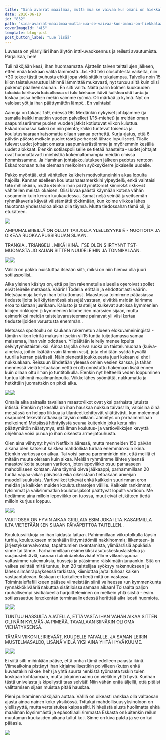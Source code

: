 ```yaml
---
title: "Sinä avarrat maailmaa, mutta mua se vaivaa kun omani on hiekkalaatikon kokoinen."
date: 2016-06-10
id: "832"
path: "sina-avarrat-maailmaa-mutta-mua-se-vaivaa-kun-omani-on-hiekkalaatikon-kokoinen"
coverImageId: "415"
template: blog-post
post_button_label: "Lue lisää"
---
```


Luvassa on ylläriylläri ihan älytön inttikuvaoksennus ja reilusti avautumista. Pärjäilkää, heh!

Tuli näköjään kesä, ihan huomaamatta. Ajattelin talven telttailujen jälkeen, etten enää koskaan valita lämmöstä. Jos -30 teki olosuhteista vaikeita, niin +30 tekee tästä touhusta ehkä jopa vielä sitäkin tukalampaa. Talvella noin 15 kilon taisteluvarustus lähinnä lämmittää mukavasti, nyt tuntuu siltä kuin olisi pukenut päälleen saunan.. En silti valita. Näitä parin kolmen kuukauden takaisia leirikuvia katsellessa ei tule lainkaan ikävä kaikkea sitä lunta ja loskaa jossa hetken mekin saimme ryömiä. Oli märkää ja kylmä. Nyt on valoisat yöt ja ihan päättymätön lämpö.. En vaihtaisi!

Aamuja on takana 159, edessä 96. Meidänkin nykyiset johtajamme (ja samalla kaikki muutkin vuoden palvelleet 1/15-miehet) ja meidän oman saapumiserämme puolen vuoden jätkät kotiutuvat viikon kuluttua. Eskadroonassa kaikki on niin pientä; kaikki tuntevat toisensa ja koulutushaaraan katsomatta ollaan samaa perhettä. Kurja ajatus, että 6 päivän päästä melkein puolet tästä perheestä lähtee lopullisesti. Tilalle tulevat uudet johtajat omasta saapumiserästämme ja myöhemmin kesällä uudet alokkaat. Etenkin sotilaspoliiseille se tietää haasteita - uudet johtajat ovat huomattavasti miehistöä kokemattomampia meidän omissa hommissamme. Ja Haminan johtajakoulutuksen jälkeen pudotus rentoon Eskadroonaan tulee olemaan melkoinen syöksykierre jokaiselle uudelle.

Pakko myöntää, että vähitellen kaikkein motivoituneinkin alkaa lopulta hajoilla. Kannan edelleen koulutushaaramerkkini ylpeydellä, enkä vaihtaisi tätä mihinkään, mutta etenkin ihan päättymättömät kiinniolot rikkovat vähitellen meistä jokaisen. Olisi kivaa päästä käymään kotona vähän useammin kuin kerran kuukaudessa.. Samat neljä seinää ja seitsemän ryhmäkaveria käyvät väistämättä tökkimään, kun kolme viikkoa lähes tauotonta yhdessäoloa alkaa olla täynnä. Mutta tiedossahan tämä oli, jo etukäteen.

[![](/images/1.jpg)](https://qpm.kda.mybluehost.me/wp-content/uploads/2016/06/1.jpg)

AMPUMALEIREILLÄ ON OLLUT TARJOLLA YLELLISYYKSIÄ - NUOTIOITA JA OIKEAA RUOKAA PUSSIRUUAN SIJAAN.

TRANGIA.. TRIANGELI.. MIKÄ IKINÄ. ITSE OLEN SIIRTYNYT TST-MUONASTA JO KAUAN SITTEN NUUDELEIHIN JA TONNIKALAAN.

[![](/images/7-300x200.jpg)](https://qpm.kda.mybluehost.me/wp-content/uploads/2016/06/7.jpg)[![](/images/18-300x200.jpg)](https://qpm.kda.mybluehost.me/wp-content/uploads/2016/06/18.jpg)

Välillä on pakko muistuttaa itseään siitä, miksi on niin hienoa olla juuri sotilaspoliisi..

Aika yleinen käsitys on, että paljon rakennetulla alueella operoivat spollet eivät leireile metsässä. Väärin! Todella, erittäin ja ehdottomasti väärin. Metsäaamuja kertyy ihan tolkuttomasti. Maastossa toimimme pääasiassa tiedustelijoita (eli käytännössä sissejä) vastaan, eivätkä meidän leirimme eroa toisistaan juurikaan. Kalusto ja taistelijat kulkevat autoissa kymmenien kilojen rinkkojen ja kymmenien kilometrien marssien sijaan, mutta esimerkiksi meidän taisteluvarusteemme painavat yli viisi kertaa tiedustelijoiden varustusta enemmän..

Metsässä spoltouhu on kaukana rakennetun alueen elokuvameiningistä - tämän viikon leirillä makasin itsekin yli 15 tuntia tuijottamassa samaa maisemaa, ihan vain odottaen. Ylipäätään leireily menee lopulta selviytymistaisteluksi. Ainoa tarjolla oleva ruoka on taistelumuonaa (kuiva-aineksia, joihin lisätään vain lämmin vesi), jota ehditään syödä hyvällä tuurilla kerran päivässä. Näin pienestä joukkueesta juuri kukaan ei ehdi nukkuakaan. Reissuun lähdetään yleensä omien vesien kanssa, ja tähän mennessä vielä kertaakaan vettä ei olla onnistuttu hakemaan lisää ennen kuin ollaan oltu ilman jo tuntitolkulla. Etenkin nyt helteellä veden loppuminen tuntuu lähinnä maailmanlopulta. Viikko lähes syömättä, nukkumatta ja hetkittäin juomattakin on pitkä aika.

[![](/images/17-300x200.jpg)](https://qpm.kda.mybluehost.me/wp-content/uploads/2016/06/17.jpg)[![](/images/3-300x200.jpg)](https://qpm.kda.mybluehost.me/wp-content/uploads/2016/06/3.jpg)

Omalla aika sairaalla tavallaan maastoviikot ovat yksi parhaista jutuista intissä. Etenkin nyt kesällä on ihan hauskaa nukkua taivasalla, valoisina öinä metsässä on helppo liikkua ja tilanteet kehittyvät yllättävästi, kun molemmat osapuolet tekevät ratkaisuja täysin omillaan. Jännitys on parhaimmillaan melkoinen! Metsässä höntyilystä seuraa kuitenkin joka kerta niin päättymätön nääntymys, että ilman koulutus- ja vartioviikkojen kevyttä ohjelmaa voisi puhua jo ihan oikeasta armeijatouhusta.

Olen aina viihtynyt hyvin Netflixin ääressä, mutta menneiden 150 päivän aikana olen katsellut kaikkea mahdollista turhaa enemmän kuin ikinä. Etenkin vartiossa on aikaa. Tai voisi sanoa paremminkin niin, että meillä ei mitään muuta olekaan kuin aikaa. Meidän ryhmämme lähtee yleensä maastoviikolta suoraan vartioon, joten lepoviikko osuu parhaaseen mahdolliseen kohtaan. Aina täynnä oleva jääkaappi, parhaimmillaan 20 tuntia vapaa-aikaa päivässä eikä oikeastaan tietoakaan armeijan muodollisuuksista. Vartioviikot tekevät ehkä kaikkein suurimman eron meidän ja kaikkien muiden koulutushaarojen välille. Kaikkein rankimmat, tylsimmät ja vaikeimmatkin koulutusjaksot päättyvät lopulta vartioon. Me tiedämme aina milloin lepoviikko on tulossa, muut eivät etukäteen tiedä milloin kurjuus loppuu.

[![](/images/27-image-200x300.jpg)](https://qpm.kda.mybluehost.me/wp-content/uploads/2016/06/27-image.jpg)[![](/images/9-200x300.jpg)](https://qpm.kda.mybluehost.me/wp-content/uploads/2016/06/9.jpg)

VARTIOSSA ON HYVIN AIKAA GRILLATA ESIM JOKA ILTA. KASARMILLA ILTA VIETETÄÄN SEN SIJAAN PÄIVÄPEITTOA TAITELLEN..

Koulutusviikkoja on ihan laidasta laitaan. Pahimmillaan viikkotolkulla täysin turhia, koulutukseen mitenkään liittymättömiä nakkihommia; liikenteen- ja järjestyksenvalvontaa, tapahtumien rakentamista, ylimääräisiä apukäsiä sinne tai tänne.. Parhaimmillaan esimerkiksi asutuskeskustaistelua ja suojaustehtäviä, suoraan toimintaelokuvista! Viime viikonloppuna valtasimme rakennuksia, busseja ja pääsimme räiskimään junaankin. Sitä on vaikea selittää miltä tuntuu, kun 20 taistelijaa syöksyy rakennukseen ja lähes silmänräpäyksessä tarkistaa, kiinniottaa ja/tai tuhoaa kaiken vastaantulevan. Koskaan ei tarkalleen tiedä mitä on vastassa. Toimintaleffafiilikseen pääsee viimeistään siinä vaiheessa kun kymmenkunta rynnäkkökivääriä nakuttaa sisätiloissa samaan aikaan! Toisaalta paljon rauhallisempi siviilialueella harjoitteleminen on melkein yhtä siistiä - esim. sotilassaattue lentokentän terminaalin edessä herättää aika isosti huomiota.

[![](/images/8-200x300.jpg)](https://qpm.kda.mybluehost.me/wp-content/uploads/2016/06/8.jpg)[![](/images/2-200x300.jpg)](https://qpm.kda.mybluehost.me/wp-content/uploads/2016/06/2.jpg)

TUNTUU HASSULTA AJATELLA, ETTÄ VASTA IHAN VÄHÄN AIKAA SITTEN OLI NÄIN KYLMÄÄ JA PIMEÄÄ. TAVALLAAN SIINÄKIN OLI OMA VIEHÄTYKSENSÄ.

TÄMÄN VIIKON LEIRIEVÄÄT, KUUDELLE PÄIVÄLLE. JA SAMAN LEIRIN MUSTELMASALDO, LISÄNÄ VIELÄ YKSI AINA YHTÄ HYVÄ KUUME.

[![](/images/15-200x300.jpg)](https://qpm.kda.mybluehost.me/wp-content/uploads/2016/06/15.jpg)[![](/images/16-200x300.jpg)](https://qpm.kda.mybluehost.me/wp-content/uploads/2016/06/16.jpg)

Ei siitä silti mihinkään pääse, että onhan tämä edelleen parasta ikinä. Viimeaikoina pistänyt ihan kirjaimellisestikin polvilleen (kuten ehkä kuvastakin näkee, heh) ja yhtä suurta henkistä työmaata tuskin tulen koskaan kohtaamaan, mutta jokainen aamu on vieläkin yhtä hyvä. Kunhan tästä univelasta ja kipeilystä taas selviää! Niin vähän enää jäljellä, että pitäisi valittamisen sijaan muistaa pitää hauskaa.

Pieni purkaminen näköjään auttaa. Välillä on oikeasti rankkaa olla valtaosan ajasta ainoa nainen koko yksikössä. Tottakai mahdollisuus yksinoloon on ylellisyyttä, mutta vertaistukea kaipaa silti. Nihkeästä alusta huolimatta ehkä maailman löysimmästä ja epäsotilaallisimmasta Eskasta on kuitenkin reilun muutaman kuukauden aikana tullut koti. Sinne on kiva palata ja se on kai pääasia.

[![](/images/62-image.jpg)](https://qpm.kda.mybluehost.me/wp-content/uploads/2016/06/62-image.jpg)
